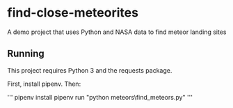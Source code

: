 # find-close-meteorites
A demo project that uses Python and NASA data to find meteor landing sites

## Running

This project requires Python 3 and the requests package.


First, install pipenv.  Then:

'''
pipenv install
pipenv run "python meteors\find_meteors.py"
'''
